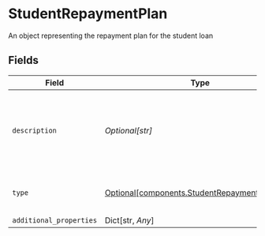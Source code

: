 # StudentRepaymentPlan

An object representing the repayment plan for the student loan


## Fields

| Field                                                                                                | Type                                                                                                 | Required                                                                                             | Description                                                                                          |
| ---------------------------------------------------------------------------------------------------- | ---------------------------------------------------------------------------------------------------- | ---------------------------------------------------------------------------------------------------- | ---------------------------------------------------------------------------------------------------- |
| `description`                                                                                        | *Optional[str]*                                                                                      | :heavy_check_mark:                                                                                   | The description of the repayment plan as provided by the servicer.                                   |
| `type`                                                                                               | [Optional[components.StudentRepaymentPlanType]](../../models/components/studentrepaymentplantype.md) | :heavy_check_mark:                                                                                   | The type of the repayment plan.                                                                      |
| `additional_properties`                                                                              | Dict[str, *Any*]                                                                                     | :heavy_minus_sign:                                                                                   | N/A                                                                                                  |